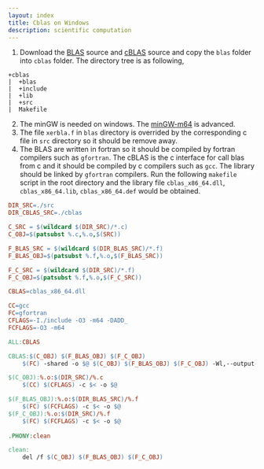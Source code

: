 ```yaml
---
layout: index
title: Cblas on Windows
description: scientific computation
---
```


 1. Download the [BLAS](http://www.netlib.org/blas/) source and [cBLAS](http://www.netlib.org/blas/) source and copy the `blas` folder into `cblas` folder. The directory tree is as following,
 ```
 +cblas
 |  +blas
 |  +include
 |  +lib
 |  +src
 |  Makefile
 ```
 2. The minGW is needed on windows. The [minGW-m64](https://mingw-w64.org) is advanced.
 3. The file `xerbla.f` in `blas` directory is overrided by the corresponding c file in `src` directory so it should be remove away.
 4. The BLAS are written in fortran so it should be compiled by fortran compilers such as `gfortran`. The cBLAS is the c interface for call blas from c and it should be compiled by c compilers such as `gcc`. The library should be linked by `gfortran` compilers. Run the following `makefile` script in the root directory and the library file `cblas_x86_64.dll`, `cblas_x86_64.lib`, `cblas_x86_64.def` would be obtained. 

```makefile
DIR_SRC=./src
DIR_CBLAS_SRC=./cblas

C_SRC = $(wildcard $(DIR_SRC)/*.c)
C_OBJ=$(patsubst %.c,%.o,$(SRC))

F_BLAS_SRC = $(wildcard $(DIR_BLAS_SRC)/*.f)
F_BLAS_OBJ=$(patsubst %.f,%.o,$(F_BLAS_SRC))

F_C_SRC = $(wildcard $(DIR_SRC)/*.f)
F_C_OBJ=$(patsubst %.f,%.o,$(F_C_SRC))

CBLAS=cblas_x86_64.dll

CC=gcc
FC=gfortran
CFLAGS=-I./include -O3 -m64 -DADD_
FCFLAGS=-O3 -m64

ALL:CBLAS

CBLAS:$(C_OBJ) $(F_BLAS_OBJ) $(F_C_OBJ)
	$(FC) -shared -o $@ $(C_OBJ) $(F_BLAS_OBJ) $(F_C_OBJ) -Wl,--output-def,cblas_x86_64.def,--out-implib,cblas_x86_64.lib

$(C_OBJ):%.o:$(DIR_SRC)/%.c
	$(CC) $(CFLAGS) -c $< -o $@

$(F_BLAS_OBJ):%.o:$(DIR_BLAS_SRC)/%.f
	$(FC) $(FCFLAGS) -c $< -o $@
$(F_C_OBJ):%.o:$(DIR_SRC)/%.f
	$(FC) $(FCFLAGS) -c $< -o $@
	
.PHONY:clean

clean:
	del /f $(C_OBJ) $(F_BLAS_OBJ) $(F_C_OBJ)
```
